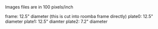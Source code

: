 Images files are in 100 pixels/inch

frame: 12.5" diameter (this is cut into roomba frame directly)
plate0: 12.5" diameter
plate1: 12.5" diamter
plate2: 7.2" diameter
